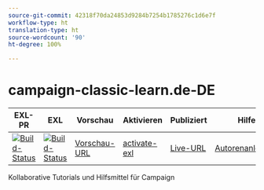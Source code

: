 ```yaml
---
source-git-commit: 42318f70da24853d9284b7254b1785276c1d6e7f
workflow-type: ht
translation-type: ht
source-wordcount: '90'
ht-degree: 100%

---
```

# campaign-classic-learn.de-DE

| EXL-PR | EXL | Vorschau | Aktivieren | Publiziert | Hilfe |
|--- |--- |--- |--- |--- |--- |
| [![Build-Status](https://docs.ci.corp.adobe.com/view/exl-pr/job/campaign-classic-learn.en_pr-exl/badge/icon)](https://docs.ci.corp.adobe.com/view/exl-pr/job/campaign-classic-learn.en_pr-exl/lastBuild/) | [![Build-Status](https://docs.ci.corp.adobe.com/view/exl-pr/job/campaign-classic-learn.en_exl/lastBuild/badge/icon)](https://docs.ci.corp.adobe.com/view/exl-pr/job/campaign-classic-learn.en_exl/lastBuild/lastBuild) | [Vorschau-URL](https://experienceleague.corp.adobe.com/docs/campaign-classic-learn/tutorials/overview.html?lang=de) | [activate-exl](https://docs.ci.corp.adobe.com/job/activate-exl/build/) | [Live-URL](https://experienceleague.adobe.com/docs/campaign-classic-learn/tutorials/overview.html?lang=de) | [Autorenanleitung](https://experienceleague.adobe.com/docs/authoring-guide-exl/using/home.html?lang=de) |

Kollaborative Tutorials und Hilfsmittel für Campaign
